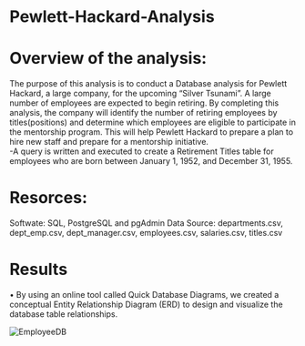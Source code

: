 # Pewlett-Hackard-Analysis

# Overview of the analysis:

The purpose of this analysis is to conduct a Database analysis for Pewlett Hackard, a large company, for the upcoming “Silver Tsunami”. A large number of employees are expected to begin retiring. By completing this analysis, the company will identify the number of retiring employees by titles(positions) and determine which employees are eligible to participate in the mentorship program. This will help Pewlett Hackard to prepare a plan to hire new staff and prepare for a mentorship initiative.  
-A query is written and executed to create a Retirement Titles table for employees who are born between January 1, 1952, and December 31, 1955.

# Resorces:

Softwate: SQL, PostgreSQL and pgAdmin
Data Source: departments.csv, dept_emp.csv, dept_manager.csv, employees.csv, salaries.csv, titles.csv

# Results

• By using an online tool called Quick Database Diagrams, we created a conceptual Entity Relationship Diagram (ERD) to design and visualize the database table relationships. 

![EmployeeDB](https://user-images.githubusercontent.com/101952961/169726017-fc1919e6-d7c7-42a9-9f0f-440268bb659c.png)

